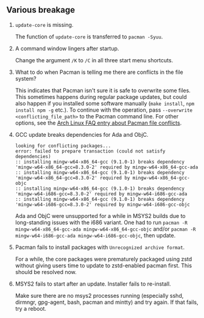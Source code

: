 ## Various breakage

1. `update-core` is missing.

    The function of `update-core` is transferred to `pacman -Syuu`.


2. A command window lingers after startup.

    Change the argument `/K` to `/C` in all three start menu shortcuts.


3. What to do when Pacman is telling me there are conflicts in the file system?

    This indicates that Pacman isn't sure it is safe to overwrite some files.  This sometimes happens during regular package updates, but could also happen if you installed some software manually (`make install`, `npm install npm -g` etc.).  To continue with the operation, pass `--overwrite <conflicting_file_path>` to the Pacman command line.  For other options, see the [Arch Linux FAQ entry about Pacman file conflicts](https://wiki.archlinux.org/index.php/Pacman#.22Failed_to_commit_transaction_.28conflicting_files.29.22_error).


4. GCC update breaks dependencies for Ada and ObjC.

    ```
    looking for conflicting packages...
    error: failed to prepare transaction (could not satisfy dependencies)
    :: installing mingw-w64-x86_64-gcc (9.1.0-1) breaks dependency 'mingw-w64-x86_64-gcc=8.3.0-2' required by mingw-w64-x86_64-gcc-ada
    :: installing mingw-w64-x86_64-gcc (9.1.0-1) breaks dependency 'mingw-w64-x86_64-gcc=8.3.0-2' required by mingw-w64-x86_64-gcc-objc
    :: installing mingw-w64-x86_64-gcc (9.1.0-1) breaks dependency 'mingw-w64-i686-gcc=8.3.0-2' required by mingw-w64-i686-gcc-ada
    :: installing mingw-w64-x86_64-gcc (9.1.0-1) breaks dependency 'mingw-w64-i686-gcc=8.3.0-2' required by mingw-w64-i686-gcc-objc
    ```

    Ada and ObjC were unsupported for a while in MSYS2 builds due to long-standing issues with the i686 variant.  One had to run `pacman -R mingw-w64-x86_64-gcc-ada mingw-w64-x86_64-gcc-objc` and/or `pacman -R mingw-w64-i686-gcc-ada mingw-w64-i686-gcc-objc`, then update.


5. Pacman fails to install packages with `Unrecognized archive format`.

    For a while, the core packages were prematurely packaged using zstd without giving users time to update to zstd-enabled pacman first.  This should be resolved now.


6. MSYS2 fails to start after an update.  Installer fails to re-install.

    Make sure there are no msys2 processes running (especially sshd, dirmngr, gpg-agent, bash, pacman and mintty) and try again.  If that fails, try a reboot.
